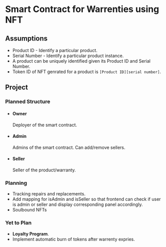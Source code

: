 # Smart Contract for Warrenties using NFT

## Assumptions

- Product ID - Identify a particular product.
- Serial Number - Identify a particular product instance.
- A product can be uniquely identified given its Product ID and Serial Number.
- Token ID of NFT genrated for a product is `[Product ID][serial number]`.

## Project

### Planned Structure

- #### Owner
  Deployer of the smart contract.
- #### Admin
  Admins of the smart contract. Can add/remove sellers.
- #### Seller
  Seller of the product/warranty.

### Planning

- Tracking repairs and replacements.
- Add mapping for isAdmin and isSeller so that frontend can check if user is admin or seller and display corresponding panel accordingly.
- Soulbound NFTs

### Yet to Plan

- **Loyalty Program**.
- Implement automatic burn of tokens after warrenty expries.
